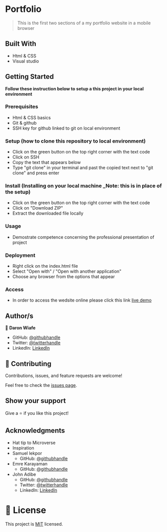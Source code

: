 # Portfolio

> This is the first two sections of a my portfolio website in a mobile browser

## Built With

- Html & CSS
- Visual studio

## Getting Started

**Follow these instruction below to setup a this project in your local environment**

### Prerequisites

- Html & CSS basics
- Git & github
- SSH key for github linked to git on local environment

### Setup (how to clone this repository to local environment)

- Click on the green button on the top right corner with the text code
- Click on SSH
- Copy the text that appears below 
- Type "git clone" in your terminal and past the copied text next to "git clone" and press enter

### Install (Installing on your local machine _Note: this is in place of the setup)

- Click on the green button on the top right corner with the text code
- Click on "Download ZIP"
- Extract the downloaded file locally

### Usage

- Demostrate competence concerning the professional presentation of project

### Deployment
- Right click on the index.html file
- Select "Open with" / "Open with another application"
- Choose any browser from the options that appear

### Access
- In order to access the wedsite online please click this link [live demo](https://daron976.github.io/portfolio/) 

## Author/s

👤 **Daron Wiafe**

- GitHub: [@githubhandle](https://github.com/Daron976)
- Twitter: [@twitterhandle](https://twitter.com/WiafeDaron)
- LinkedIn: [LinkedIn](https://www.linkedin.com/in/daron-wiafe-1b88141a6/)

## 🤝 Contributing

Contributions, issues, and feature requests are welcome!

Feel free to check the [issues page](https://github.com/Daron976/Hello-world/issues). 

## Show your support

Give a ⭐️ if you like this project!

## Acknowledgments

- Hat tip to Microverse 
- Inspiration
- Samuel lekpor 
    - GitHub: [@githubhandle](https://github.com/Samuellekpor)
- Emre Karayaman
    - GitHub: [@githubhandle](https://github.com/karayamanemre)
- John Adibe
    - GitHub: [@githubhandle](https://github.com/Johnadibe)
    - Twitter: [@twitterhandle](https://twitter.com/JohnAdibe2/)
    - LinkedIn: [LinkedIn](https://www.linkedin.com/in/john-adibe-400b36166/)

# 📝 License

This project is [MIT](./LICENSE) licensed.
